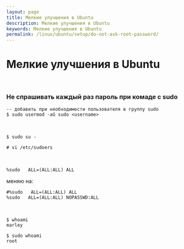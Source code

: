 ```yaml
---
layout: page
title: Мелкие улучшения в Ubuntu
description: Мелкие улучшения в Ubuntu
keywords: Мелкие улучшения в Ubuntu
permalink: /linux/ubuntu/setup/do-not-ask-root-password/
---
```


# Мелкие улучшения в Ubuntu

<br/>

### Не спрашивать каждый раз пароль при комаде с sudo

    -- добавить при необходимости пользователя в группу sudo
    $ sudo usermod -aG sudo <username>

<br/>

    $ sudo su -

    # vi /etc/sudoers

<br/>

    %sudo   ALL=(ALL:ALL) ALL

меняю на:

```shell
#%sudo   ALL=(ALL:ALL) ALL
%sudo   ALL=(ALL:ALL) NOPASSWD:ALL
```

<!--
    root    ALL=(ALL:ALL) ALL

    меняю на

    root    ALL=(ALL:ALL) ALL
    <username>    ALL=(ALL:ALL) NOPASSWD:ALL -->

<br/>

    $ whoami
    marley

    $ sudo whoami
    root

